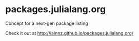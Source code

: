 packages.julialang.org
======================

Concept for a next-gen package listing


Check it out at http://iainnz.github.io/packages.julialang.org/
